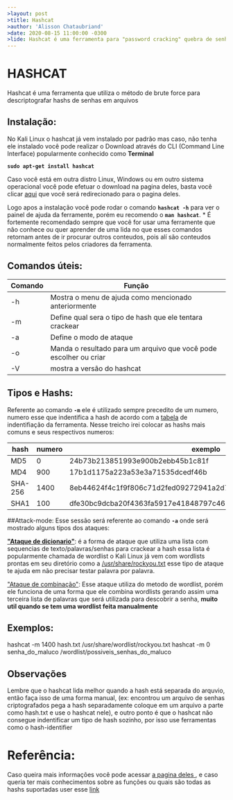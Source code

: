 ```yaml
---
>layout: post
>title: Hashcat
>author: 'Alisson Chataubriand'
>date: 2020-08-15 11:00:00 -0300
>lide: Hashcat é uma ferramenta para "password cracking" quebra de senhas, de acordo com o criador entra as ferramenta já existente é a mais rapida que atua no >lado da CPU.
---
```


# HASHCAT 

Hashcat é uma ferramenta que utiliza o método de brute force para descriptografar hashs de senhas em arquivos 

## Instalação:

No Kali Linux o hashcat já vem instalado por padrão mas caso, não tenha ele instalado você pode realizar o Download através do CLI (Command Line Interface) popularmente conhecido como **Terminal**

**`sudo apt-get install hashcat`**

Caso você está em outra distro Linux, Windows ou em outro sistema operacional você pode efetuar o download na pagina deles, basta você clicar [aqui](https://hashcat.net/hashcat/) que você será redirecionado para o pagina deles.

Logo apos a instalação você pode rodar o comando **`hashcat -h`** para ver o painel de ajuda da ferramente, porém eu recomendo o **`man hashcat`**. * É fortemente recomendado sempre que você for usar uma ferramente que não conhece ou quer aprender de uma lida no que esses comandos retornam antes de ir procurar outros conteudos, pois alí são conteudos normalmente feitos pelos criadores da ferramenta.

## Comandos úteis: 

| Comando | Função |
| ------ | ------ |
| -h | Mostra o menu de ajuda como mencionado anteriormente |
| -m | Define qual sera o tipo de hash que ele tentara crackear |
| -a | Define o modo de ataque  |
| -o | Manda o resultado para um arquivo que você pode escolher ou criar |
| -V | mostra a versão do hashcat |

## Tipos e Hashs:
Referente ao comando **`-m`** ele é utilizado sempre precedito de um numero, numero esse que indentifica a hash de acordo com a [tabela](https://hashcat.net/wiki/doku.php?id=example_hashes) de indentifiação da ferramenta. Nesse treicho irei colocar as hashs mais comuns e seus respectivos numeros: 

|hash|numero| exemplo|
| ----- | --------- | --------|
|MD5| 0|  24b73b213851993e900b2ebb45b1c81f |
|MD4| 900| 17b1d1175a223a53e3a71535dcedf46b |
|SHA-256| 1400 | 8eb44624f4c1f9f806c71d2fed09272941a2d716e915e76235de27376723cebc |
|SHA1 |100 | dfe30bc9dcba20f4363fa5917e41848797c46819 |

##Attack-mode:
Esse sessão será referente ao comando **`-a`** onde será mostrado alguns tipos dos ataques:

[**"Ataque de dicionario"**](https://hashcat.net/wiki/doku.php?id=dictionary_attack): é a forma de ataque que utiliza uma lista com sequencias de texto/palavras/senhas para crackear a hash essa lista é popularmente chamada de wordlist o Kali Linux já vem com wordlists prontas em seu diretório como a [/usr/share/rockyou.txt](https://www.google.com/url?sa=t&rct=j&q=&esrc=s&source=web&cd=&ved=2ahUKEwiFltjgmp3rAhXRHLkGHateBRoQFjABegQIBRAB&url=https%3A%2F%2Fgithub.com%2Fbrannondorsey%2Fnaive-hashcat%2Freleases%2Fdownload%2Fdata%2Frockyou.txt&usg=AOvVaw3snAERl1mU6Ccr4WFEazBd) esse tipo de ataque te ajuda em não precisar testar palavra por palavra.

["Ataque de combinação"](https://hashcat.net/wiki/doku.php?id=combinator_attack): Esse ataque utiliza do metodo de wordlist, porém ele funciona de uma forma que ele combina wordlists gerando assim uma terceira lista de palavras que será utilizada para descobrir a senha, **muito util quando se tem uma wordlist feita manualmente**



## Exemplos:
hashcat -m 1400 hash.txt /usr/share/wordlist/rockyou.txt
hashcat -m 0 senha_do_maluco /wordlist/possiveis_senhas_do_maluco

## Observações

Lembre que o hashcat lida melhor quando a hash está separada do arquvio, então faça isso de uma forma manual, (ex: encontrou um arquivo de senhas criptografados pega a hash separadamente coloque em um arquivo a parte como hash.txt e use o hashcat nele), e outro ponto é que o hashcat não consegue indentificar um tipo de hash sozinho, por isso use ferramentas como o hash-identifier

# Referência:
Caso queira mais informações você pode acessar [a pagina deles ](https://hashcat.net/hashcat/), e caso queria ter mais conhecimentos sobre as funções ou quais são todas as hashs suportadas user esse [link](https://hashcat.net/hashcat/)
